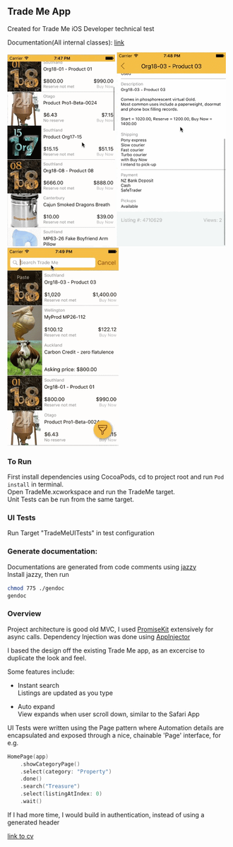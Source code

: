 ## Trade Me App

Created for Trade Me iOS Developer technical test

Documentation(All internal classes): [link](https://will3.github.io/TradeMe/docs/)

![image1](https://raw.githubusercontent.com/will3/TradeMe/master/preview1.gif)
![image2](https://raw.githubusercontent.com/will3/TradeMe/master/preview2.gif)
![image3](https://raw.githubusercontent.com/will3/TradeMe/master/preview3.gif)

### To Run

First install dependencies using CocoaPods, cd to project root and run ```Pod install``` in terminal.  
Open TradeMe.xcworkspace and run the TradeMe target.  
Unit Tests can be run from the same target.

### UI Tests
Run Target "TradeMeUITests" in test configuration

### Generate documentation:

Documentations are generated from code comments using [jazzy](https://github.com/realm/jazzy)  
Install jazzy, then run  

```bash
chmod 775 ./gendoc
gendoc
```

### Overview
Project architecture is good old MVC, I used [PromiseKit](http://promisekit.org/) extensively for async calls. Dependency Injection was done using [AppInjector](https://github.com/will3/AppInjector)

I based the design off the existing Trade Me app, as an excercise to duplicate the look and feel.

Some features include:

- Instant search  
Listings are updated as you type

- Auto expand  
View expands when user scroll down, similar to the Safari App

UI Tests were written using the Page pattern where Automation details are encapsulated and exposed through a nice, chainable 'Page' interface, for e.g.

```swift
HomePage(app)
	.showCategoryPage()
	.select(category: "Property")
	.done()
	.search("Treasure")
	.select(listingAtIndex: 0)
	.wait()
```

If I had more time, I would build in authentication, instead of using a generated header

[link to cv](http://will3.github.io/cv)
